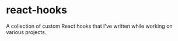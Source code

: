 # react-hooks
A collection of custom React hooks that I've written while working on various projects.
